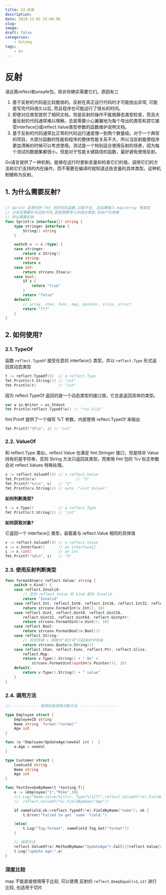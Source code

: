 ```yaml
---
title: 23.反射
description: 
date: 2019-12-01 15:00:00
slug: 
image: 
draft: false
categories:
    - Golang
tags:
    - Go
---
```




# 反射

请远离reflect和unsafe包，除非你确实需要它们。原因有三

1. 基于反射的代码是比较脆弱的。反射在真正运行代码时才可能抛出异常, 可能是写完代码很久以后, 而且程序也可能运行了很长的时间。
2. 即使对应类型提供了相同文档，但是反射的操作不能做静态类型检查，而且大量反射的代码通常难以理解。总是需要小心翼翼地为每个导出的类型和其它接受interface{}或reflect.Value类型参数的函数维护说明文档。
3. 基于反射的代码通常比正常的代码运行速度慢一到两个数量级。对于一个典型的项目，大部分函数的性能和程序的整体性能关系不大，所以当反射能使程序更加清晰的时候可以考虑使用。测试是一个特别适合使用反射的场景，因为每个测试的数据集都很小。但是对于性能关键路径的函数，最好避免使用反射。

Go语言提供了一种机制，能够在运行时更新变量和检查它们的值、调用它们的方法和它们支持的内在操作，而不需要在编译时就知道这些变量的具体类型。这种机制被称为反射。

## 1. 为什么需要反射?

```go

// Sprint 这是仿的 fmt 包的同名函数,功能不全, 且如果输入 map/array 等类型
// 分支还需要补充这些代码,若是需要导入的组合类型,将会产生依赖
// 所以需要反射
func Sprint(x interface{}) string {
	type stringer interface {
		String() string
	}

	switch x := x.(type) {
	case stringer:
		return x.String()
	case string:
		return x
	case int:
		return strconv.Itoa(x)
	case bool:
		if x {
			return "true"
		}
		return "false"
	default:
		// array, chan, func, map, pointer, slice, struct
		return "???"
	}
}

```

## 2. 如何使用?

### 2.1. TypeOf 

函数 `reflect.TypeOf` 接受任意的 interface{} 类型，并以 `reflect.Type` 形式返回其动态类型

```go
t := reflect.TypeOf(3)  // a reflect.Type
fmt.Println(t.String()) // "int"
fmt.Println(t)          // "int"
```

因为 reflect.TypeOf 返回的是一个动态类型的接口值，它总是返回具体的类型。

```go
var w io.Writer = os.Stdout
fmt.Println(reflect.TypeOf(w)) // "*os.File"
```

fmt.Printf 提供了一个缩写 %T 参数，内部使用 reflect.TypeOf 来输出

```go
fmt.Printf("%T\n", 3) // "int"
```

### 2.2. ValueOf

和 reflect.Type 类似，reflect.Value 也满足 fmt.Stringer 接口，但是除非 Value 持有的是字符串，否则 String 方法只返回其类型。而使用 fmt 包的 %v 标志参数会对 reflect.Values 特殊处理。

```go
v := reflect.ValueOf(3) // a reflect.Value
fmt.Println(v)  				// "3"
fmt.Printf("%v\n", v)   // "3"
fmt.Println(v.String()) // note :"<int Value>"
```

**如何判断类型?**

```go
t := v.Type()           // a reflect.Type
fmt.Println(t.String()) // "int"
```

**如何获取对象?**

它返回一个 interface{} 类型，装载着与 reflect.Value 相同的具体值

```go
v := reflect.ValueOf(3) // a reflect.Value
x := v.Interface()      // an interface{}
i := x.(int)            // an int
fmt.Printf("%d\n", i)   // "3"
```

### 2.3. 使用反射判断类型

```go
func formatAtom(v reflect.Value) string {
	switch v.Kind() {
	case reflect.Invalid:
		// 空的 reflect.Value 的 kind 即为 Invalid
		return "Invalid"
	case reflect.Int, reflect.Int8, reflect.Int16, reflect.Int32, reflect.Int64:
		return strconv.FormatInt(v.Int(), 10)
	case reflect.Uint, reflect.Uint8, reflect.Uint16,
		reflect.Uint32, reflect.Uint64, reflect.Uintptr:
		return strconv.FormatUint(v.Uint(), 10)
	case reflect.Bool:
		return strconv.FormatBool(v.Bool())
	case reflect.String:
		// 将字符串 s 转换为“双引号”引起来的字符串
		return strconv.Quote(v.String())
	case reflect.Chan, reflect.Func, reflect.Ptr, reflect.Slice,
		reflect.Map:
		return v.Type().String() + " 0x" +
			strconv.FormatUint(uint64(v.Pointer()), 16)
	default:
		return v.Type().String() + " value"
	}
}
```

### 2.4. 调用方法

```go
//------------- 使用反射调用对象方法 -----------------

type Employee struct {
	EmployeeID string
	Name string `format:"normal"`
	Age int
}

func (e *Employee)UpdateAge(newVal int )  {
	e.Age = newVal
}

type Customer struct {
	CookieId string
	Name string
	Age int
}

func TestInvokeByName(t *testing.T){
	e := &Employee{"1","Mike",30}
	//t.Log("Name:value(%[1]v), Type(%[1]T)",reflect.ValueOf(*e).FieldByName("Name"),
	//	reflect.ValueOf(*e).FieldByName("Age"))

	if nameField,ok:=reflect.TypeOf(*e).FieldByName("name"); ok {
		t.Error("Failed to get `name` field.")

	}else{
		t.Log("Tag:format", nameField.Tag.Get("format"))
	}

	// 调用方法
	reflect.ValueOf(e).MethodByName("UpdateAge").Call([]reflect.Value{reflect.ValueOf(1)})
	t.Log("update age:",e)
}
```

### 深度比较

map 不能直接使用等于比较, 可以使用  反射的 `reflect.DeepEqual(s1,s2)` 进行比较, 也适用于切片
